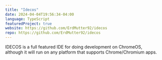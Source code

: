 ```yaml
---
title: "Idecos"
date: 2024-04-04T19:56:34-04:00
language: TypeScript
featuredProject: true
website: https://github.com/ErdMutter92/idecos
repo: https://github.com/ErdMutter92/idecos
---
```

IDECOS is a full featured IDE for doing development on ChromeOS, although it will run on any platform that supports Chrome/Chromium apps.